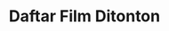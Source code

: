 ---
title: "Daftar Film Ditonton"
description: "Koleksi film yang telah ditonton, terdapat ulsan tentang isi filmnya"
---